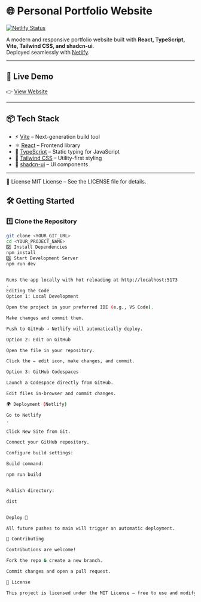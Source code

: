 # 🌐 Personal Portfolio Website

[![Netlify Status](https://api.netlify.com/api/v1/badges/YOUR_NETLIFY_BADGE/deploy-status)](https://app.netlify.com/sites/sayantannnmukherjee225/deploys)

A modern and responsive portfolio website built with **React, TypeScript, Vite, Tailwind CSS, and shadcn-ui**.  
Deployed seamlessly with [Netlify](https://www.netlify.com/).

---

## 🔗 Live Demo
👉 [View Website](https://sayantannnmukherjee225.netlify.app/)

---

## 📦 Tech Stack

- ⚡ [Vite](https://vitejs.dev/) – Next-generation build tool  
- ⚛️ [React](https://react.dev/) – Frontend library  
- 📘 [TypeScript](https://www.typescriptlang.org/) – Static typing for JavaScript  
- 🎨 [Tailwind CSS](https://tailwindcss.com/) – Utility-first styling  
- 🧩 [shadcn-ui](https://ui.shadcn.com/) – UI components  

---

📃 License
MIT License – See the LICENSE file for details.

## 🛠️ Getting Started

### 1️⃣ Clone the Repository
```sh
git clone <YOUR_GIT_URL>
cd <YOUR_PROJECT_NAME>
2️⃣ Install Dependencies
npm install
3️⃣ Start Development Server
npm run dev


Runs the app locally with hot reloading at http://localhost:5173
.
Editing the Code
Option 1: Local Development

Open the project in your preferred IDE (e.g., VS Code).

Make changes and commit them.

Push to GitHub → Netlify will automatically deploy.

Option 2: Edit on GitHub

Open the file in your repository.

Click the ✏️ edit icon, make changes, and commit.

Option 3: GitHub Codespaces

Launch a Codespace directly from GitHub.

Edit files in-browser and commit changes.

🌍 Deployment (Netlify)

Go to Netlify
.

Click New Site from Git.

Connect your GitHub repository.

Configure build settings:

Build command:

npm run build


Publish directory:

dist


Deploy 🚀

All future pushes to main will trigger an automatic deployment.

🤝 Contributing

Contributions are welcome!

Fork the repo & create a new branch.

Commit changes and open a pull request.

📜 License

This project is licensed under the MIT License – free to use and modify.


